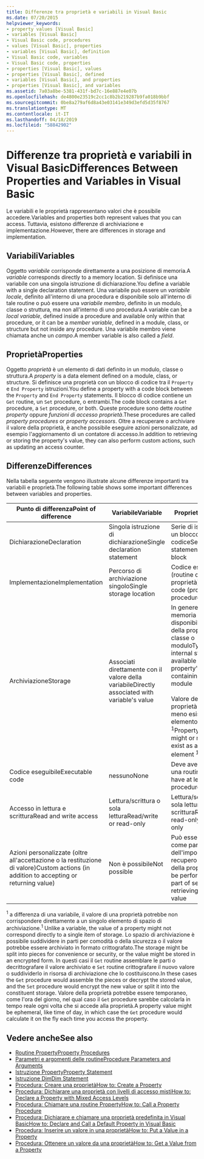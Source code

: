 ```yaml
---
title: Differenze tra proprietà e variabili in Visual Basic
ms.date: 07/20/2015
helpviewer_keywords:
- property values [Visual Basic]
- variables [Visual Basic]
- Visual Basic code, procedures
- values [Visual Basic], properties
- variables [Visual Basic], definition
- Visual Basic code, variables
- Visual Basic code, properties
- properties [Visual Basic], values
- properties [Visual Basic], defined
- variables [Visual Basic], and properties
- properties [Visual Basic], and variables
ms.assetid: 7a03a8be-5381-431f-bd7c-16e887e4e07b
ms.openlocfilehash: de4800e23519c2cc1c8b2b219287b9fa018b9bbf
ms.sourcegitcommit: 0be8a279af6d8a43e03141e349d3efd5d35f8767
ms.translationtype: MT
ms.contentlocale: it-IT
ms.lasthandoff: 04/18/2019
ms.locfileid: "58842902"
---
```

# <a name="differences-between-properties-and-variables-in-visual-basic"></a><span data-ttu-id="96d91-102">Differenze tra proprietà e variabili in Visual Basic</span><span class="sxs-lookup"><span data-stu-id="96d91-102">Differences Between Properties and Variables in Visual Basic</span></span>
<span data-ttu-id="96d91-103">Le variabili e le proprietà rappresentano valori che è possibile accedere.</span><span class="sxs-lookup"><span data-stu-id="96d91-103">Variables and properties both represent values that you can access.</span></span> <span data-ttu-id="96d91-104">Tuttavia, esistono differenze di archiviazione e implementazione.</span><span class="sxs-lookup"><span data-stu-id="96d91-104">However, there are differences in storage and implementation.</span></span>  
  
## <a name="variables"></a><span data-ttu-id="96d91-105">Variabili</span><span class="sxs-lookup"><span data-stu-id="96d91-105">Variables</span></span>  
 <span data-ttu-id="96d91-106">Oggetto *variabile* corrisponde direttamente a una posizione di memoria.</span><span class="sxs-lookup"><span data-stu-id="96d91-106">A *variable* corresponds directly to a memory location.</span></span> <span data-ttu-id="96d91-107">Si definisce una variabile con una singola istruzione di dichiarazione.</span><span class="sxs-lookup"><span data-stu-id="96d91-107">You define a variable with a single declaration statement.</span></span> <span data-ttu-id="96d91-108">Una variabile può essere un *variabile locale*, definito all'interno di una procedura e disponibile solo all'interno di tale routine o può essere una *variabile membro*, definito in un modulo, classe o struttura, ma non all'interno di uno procedura.</span><span class="sxs-lookup"><span data-stu-id="96d91-108">A variable can be a *local variable*, defined inside a procedure and available only within that procedure, or it can be a *member variable*, defined in a module, class, or structure but not inside any procedure.</span></span> <span data-ttu-id="96d91-109">Una variabile membro viene chiamata anche un *campo*.</span><span class="sxs-lookup"><span data-stu-id="96d91-109">A member variable is also called a *field*.</span></span>  
  
## <a name="properties"></a><span data-ttu-id="96d91-110">Proprietà</span><span class="sxs-lookup"><span data-stu-id="96d91-110">Properties</span></span>  
 <span data-ttu-id="96d91-111">Oggetto *proprietà* è un elemento di dati definito in un modulo, classe o struttura.</span><span class="sxs-lookup"><span data-stu-id="96d91-111">A *property* is a data element defined on a module, class, or structure.</span></span> <span data-ttu-id="96d91-112">Si definisce una proprietà con un blocco di codice tra il `Property` e `End Property` istruzioni.</span><span class="sxs-lookup"><span data-stu-id="96d91-112">You define a property with a code block between the `Property` and `End Property` statements.</span></span> <span data-ttu-id="96d91-113">Il blocco di codice contiene un `Get` routine, un `Set` procedure, o entrambi.</span><span class="sxs-lookup"><span data-stu-id="96d91-113">The code block contains a `Get` procedure, a `Set` procedure, or both.</span></span> <span data-ttu-id="96d91-114">Queste procedure sono dette *routine property* oppure *funzioni di accesso proprietà*.</span><span class="sxs-lookup"><span data-stu-id="96d91-114">These procedures are called *property procedures* or *property accessors*.</span></span> <span data-ttu-id="96d91-115">Oltre a recuperare o archiviare il valore della proprietà, è anche possibile eseguire azioni personalizzate, ad esempio l'aggiornamento di un contatore di accesso.</span><span class="sxs-lookup"><span data-stu-id="96d91-115">In addition to retrieving or storing the property's value, they can also perform custom actions, such as updating an access counter.</span></span>  
  
## <a name="differences"></a><span data-ttu-id="96d91-116">Differenze</span><span class="sxs-lookup"><span data-stu-id="96d91-116">Differences</span></span>  
 <span data-ttu-id="96d91-117">Nella tabella seguente vengono illustrate alcune differenze importanti tra variabili e proprietà.</span><span class="sxs-lookup"><span data-stu-id="96d91-117">The following table shows some important differences between variables and properties.</span></span>  
  
|<span data-ttu-id="96d91-118">Punto di differenza</span><span class="sxs-lookup"><span data-stu-id="96d91-118">Point of difference</span></span>|<span data-ttu-id="96d91-119">Variabile</span><span class="sxs-lookup"><span data-stu-id="96d91-119">Variable</span></span>|<span data-ttu-id="96d91-120">Proprietà</span><span class="sxs-lookup"><span data-stu-id="96d91-120">Property</span></span>|  
|-------------------------|--------------|--------------|  
|<span data-ttu-id="96d91-121">Dichiarazione</span><span class="sxs-lookup"><span data-stu-id="96d91-121">Declaration</span></span>|<span data-ttu-id="96d91-122">Singola istruzione di dichiarazione</span><span class="sxs-lookup"><span data-stu-id="96d91-122">Single declaration statement</span></span>|<span data-ttu-id="96d91-123">Serie di istruzioni in un blocco di codice</span><span class="sxs-lookup"><span data-stu-id="96d91-123">Series of statements in a code block</span></span>|  
|<span data-ttu-id="96d91-124">Implementazione</span><span class="sxs-lookup"><span data-stu-id="96d91-124">Implementation</span></span>|<span data-ttu-id="96d91-125">Percorso di archiviazione singolo</span><span class="sxs-lookup"><span data-stu-id="96d91-125">Single storage location</span></span>|<span data-ttu-id="96d91-126">Codice eseguibile (routine delle proprietà)</span><span class="sxs-lookup"><span data-stu-id="96d91-126">Executable code (property procedures)</span></span>|  
|<span data-ttu-id="96d91-127">Archiviazione</span><span class="sxs-lookup"><span data-stu-id="96d91-127">Storage</span></span>|<span data-ttu-id="96d91-128">Associati direttamente con il valore della variabile</span><span class="sxs-lookup"><span data-stu-id="96d91-128">Directly associated with variable's value</span></span>|<span data-ttu-id="96d91-129">In genere la memoria interna non disponibile di fuori della proprietà classe o modulo</span><span class="sxs-lookup"><span data-stu-id="96d91-129">Typically has internal storage not available outside the property's containing class or module</span></span><br /><br /> <span data-ttu-id="96d91-130">Valore della proprietà potrebbe o meno esistere come elemento archiviato <sup>1</sup></span><span class="sxs-lookup"><span data-stu-id="96d91-130">Property's value might or might not exist as a stored element <sup>1</sup></span></span>|  
|<span data-ttu-id="96d91-131">Codice eseguibile</span><span class="sxs-lookup"><span data-stu-id="96d91-131">Executable code</span></span>|<span data-ttu-id="96d91-132">nessuno</span><span class="sxs-lookup"><span data-stu-id="96d91-132">None</span></span>|<span data-ttu-id="96d91-133">Deve avere almeno una routine</span><span class="sxs-lookup"><span data-stu-id="96d91-133">Must have at least one procedure</span></span>|  
|<span data-ttu-id="96d91-134">Accesso in lettura e scrittura</span><span class="sxs-lookup"><span data-stu-id="96d91-134">Read and write access</span></span>|<span data-ttu-id="96d91-135">Lettura/scrittura o sola lettura</span><span class="sxs-lookup"><span data-stu-id="96d91-135">Read/write or read-only</span></span>|<span data-ttu-id="96d91-136">Lettura/scrittura, sola lettura, lettura o scrittura</span><span class="sxs-lookup"><span data-stu-id="96d91-136">Read/write, read-only, or write-only</span></span>|  
|<span data-ttu-id="96d91-137">Azioni personalizzate (oltre all'accettazione o la restituzione di valore)</span><span class="sxs-lookup"><span data-stu-id="96d91-137">Custom actions (in addition to accepting or returning value)</span></span>|<span data-ttu-id="96d91-138">Non è possibile</span><span class="sxs-lookup"><span data-stu-id="96d91-138">Not possible</span></span>|<span data-ttu-id="96d91-139">Può essere eseguita come parte dell'impostazione o recupero di valore della proprietà</span><span class="sxs-lookup"><span data-stu-id="96d91-139">Can be performed as part of setting or retrieving property value</span></span>|  
  
 <span data-ttu-id="96d91-140"><sup>1</sup> a differenza di una variabile, il valore di una proprietà potrebbe non corrispondere direttamente a un singolo elemento di spazio di archiviazione.</span><span class="sxs-lookup"><span data-stu-id="96d91-140"><sup>1</sup> Unlike a variable, the value of a property might not correspond directly to a single item of storage.</span></span> <span data-ttu-id="96d91-141">Lo spazio di archiviazione è possibile suddividere in parti per comodità o della sicurezza o il valore potrebbe essere archiviato in formato crittografato.</span><span class="sxs-lookup"><span data-stu-id="96d91-141">The storage might be split into pieces for convenience or security, or the value might be stored in an encrypted form.</span></span> <span data-ttu-id="96d91-142">In questi casi il `Get` routine assemblare le parti o decrittografare il valore archiviato e `Set` routine crittografare il nuovo valore o suddividerlo in risorsa di archiviazione che lo costituiscono.</span><span class="sxs-lookup"><span data-stu-id="96d91-142">In these cases the `Get` procedure would assemble the pieces or decrypt the stored value, and the `Set` procedure would encrypt the new value or split it into the constituent storage.</span></span> <span data-ttu-id="96d91-143">Valore della proprietà potrebbe essere temporaneo, come l'ora del giorno, nel qual caso il `Get` procedure sarebbe calcolarla in tempo reale ogni volta che si accede alla proprietà.</span><span class="sxs-lookup"><span data-stu-id="96d91-143">A property value might be ephemeral, like time of day, in which case the `Get` procedure would calculate it on the fly each time you access the property.</span></span>  
  
## <a name="see-also"></a><span data-ttu-id="96d91-144">Vedere anche</span><span class="sxs-lookup"><span data-stu-id="96d91-144">See also</span></span>

- [<span data-ttu-id="96d91-145">Routine Property</span><span class="sxs-lookup"><span data-stu-id="96d91-145">Property Procedures</span></span>](./property-procedures.md)
- [<span data-ttu-id="96d91-146">Parametri e argomenti delle routine</span><span class="sxs-lookup"><span data-stu-id="96d91-146">Procedure Parameters and Arguments</span></span>](./procedure-parameters-and-arguments.md)
- [<span data-ttu-id="96d91-147">Istruzione Property</span><span class="sxs-lookup"><span data-stu-id="96d91-147">Property Statement</span></span>](../../../../visual-basic/language-reference/statements/property-statement.md)
- [<span data-ttu-id="96d91-148">Istruzione Dim</span><span class="sxs-lookup"><span data-stu-id="96d91-148">Dim Statement</span></span>](../../../../visual-basic/language-reference/statements/dim-statement.md)
- [<span data-ttu-id="96d91-149">Procedura: Creare una proprietà</span><span class="sxs-lookup"><span data-stu-id="96d91-149">How to: Create a Property</span></span>](./how-to-create-a-property.md)
- [<span data-ttu-id="96d91-150">Procedura: Dichiarare una proprietà con livelli di accesso misti</span><span class="sxs-lookup"><span data-stu-id="96d91-150">How to: Declare a Property with Mixed Access Levels</span></span>](./how-to-declare-a-property-with-mixed-access-levels.md)
- [<span data-ttu-id="96d91-151">Procedura: Chiamare una routine Property</span><span class="sxs-lookup"><span data-stu-id="96d91-151">How to: Call a Property Procedure</span></span>](./how-to-call-a-property-procedure.md)
- [<span data-ttu-id="96d91-152">Procedura: Dichiarare e chiamare una proprietà predefinita in Visual Basic</span><span class="sxs-lookup"><span data-stu-id="96d91-152">How to: Declare and Call a Default Property in Visual Basic</span></span>](./how-to-declare-and-call-a-default-property.md)
- [<span data-ttu-id="96d91-153">Procedura: Inserire un valore in una proprietà</span><span class="sxs-lookup"><span data-stu-id="96d91-153">How to: Put a Value in a Property</span></span>](./how-to-put-a-value-in-a-property.md)
- [<span data-ttu-id="96d91-154">Procedura: Ottenere un valore da una proprietà</span><span class="sxs-lookup"><span data-stu-id="96d91-154">How to: Get a Value from a Property</span></span>](./how-to-get-a-value-from-a-property.md)
